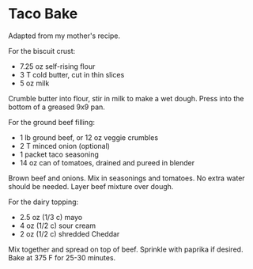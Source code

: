 # Taco Bake

Adapted from my mother's recipe.

For the biscuit crust:

- 7.25 oz self-rising flour
- 3 T cold butter, cut in thin slices
- 5 oz milk

Crumble butter into flour, stir in milk to make a wet dough.
Press into the bottom of a greased 9x9 pan.

For the ground beef filling:

- 1 lb ground beef, or 12 oz veggie crumbles
- 2 T minced onion (optional)
- 1 packet taco seasoning
- 14 oz can of tomatoes, drained and pureed in blender

Brown beef and onions.  Mix in seasonings and tomatoes.
No extra water should be needed.
Layer beef mixture over dough.

For the dairy topping:

- 2.5 oz (1/3 c) mayo
- 4 oz (1/2 c) sour cream
- 2 oz (1/2 c) shredded Cheddar

Mix together and spread on top of beef.
Sprinkle with paprika if desired.
Bake at 375 F for 25-30 minutes.

